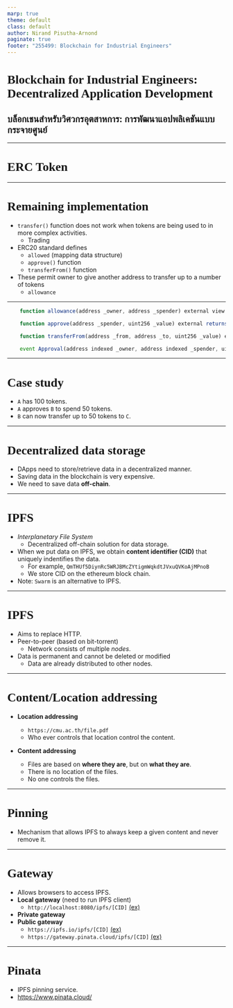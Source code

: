 ```yaml
---
marp: true
theme: default
class: default
author: Nirand Pisutha-Arnond
paginate: true
footer: "255499: Blockchain for Industrial Engineers"
---
```


<style>
@import url('https://fonts.googleapis.com/css2?family=Prompt:ital,wght@0,100;0,300;0,400;0,700;1,100;1,300;1,400;1,700&display=swap');

    :root {
    font-family: Prompt;
    --hl-color: #D57E7E;
}
h1 {
  font-family: Prompt
}
</style>

# Blockchain for Industrial Engineers: Decentralized Application Development

## บล็อกเชนสำหรับวิศวกรอุตสาหการ: การพัฒนาแอปพลิเคชันแบบกระจายศูนย์

---

# ERC Token

---

# Remaining implementation

- `transfer()` function does not work when tokens are being used to in more complex activities.
  - Trading
- ERC20 standard defines
  - `allowed` (mapping data structure)
  - `approve()` function
  - `transferFrom()` function
- These permit owner to give another address to transfer up to a number of tokens
  - `allowance`

---

```js
    function allowance(address _owner, address _spender) external view returns (uint256 remaining);

    function approve(address _spender, uint256 _value) external returns (bool success);

    function transferFrom(address _from, address _to, uint256 _value) external returns (bool success);

    event Approval(address indexed _owner, address indexed _spender, uint256 _value);
```

---

# Case study

- `A` has 100 tokens.
- `A` approves `B` to spend 50 tokens.
- `B` can now transfer up to 50 tokens to `C`.

---

# Decentralized data storage

- DApps need to store/retrieve data in a decentralized manner.
- Saving data in the blockchain is very expensive.
- We need to save data **off-chain**.

---

# IPFS

- _Interplanetary File System_
  - Decentralized off-chain solution for data storage.
- When we put data on IPFS, we obtain **content identifier (CID)** that uniquely indentifies the data.
  - For example, `QmTHUf5DiynRc5WRJBMcZYtigmWqkdtJVxuQVKoAjMPnoB`
  - We store CID on the ethereum block chain.
- Note: `Swarm` is an alternative to IPFS.

---

# IPFS

- Aims to replace HTTP.
- Peer-to-peer (based on bit-torrent)
  - Network consists of multiple _nodes_.
- Data is permanent and cannot be deleted or modified
  - Data are already distributed to other nodes.

---

# Content/Location addressing

- **Location addressing**

  - `https://cmu.ac.th/file.pdf`
  - Who ever controls that location control the content.

- **Content addressing**
  - Files are based on **where they are**, but on **what they are**.
  - There is no location of the files.
  - No one controls the files.

---

# Pinning

- Mechanism that allows IPFS to always keep a given content and never remove it.

---

# Gateway

- Allows browsers to access IPFS.
- **Local gateway** (need to run IPFS client)
  - `http://localhost:8080/ipfs/[CID]` [(ex)](http://localhost:8080/ipfs/QmTHUf5DiynRc5WRJBMcZYtigmWqkdtJVxuQVKoAjMPnoB)
- **Private gateway**
- **Public gateway**
  - `https://ipfs.io/ipfs/[CID]` [(ex)](https://gateway.pinata.cloud/ipfs/QmTHUf5DiynRc5WRJBMcZYtigmWqkdtJVxuQVKoAjMPnoB)
  - `https://gateway.pinata.cloud/ipfs/[CID]` [(ex)](https://gateway.pinata.cloud/ipfs/QmTHUf5DiynRc5WRJBMcZYtigmWqkdtJVxuQVKoAjMPnoB)

---

# Pinata

- IPFS pinning service.
- https://www.pinata.cloud/
